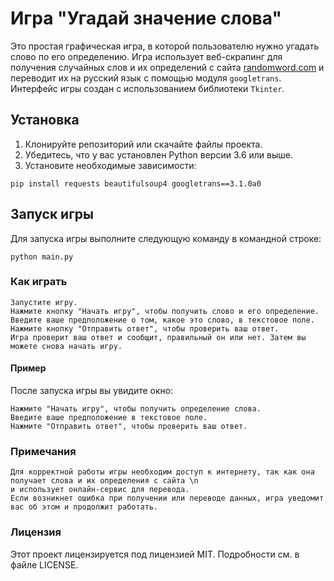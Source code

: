 # Игра "Угадай значение слова"

Это простая графическая игра, в которой пользователю нужно угадать слово по его определению. 
Игра использует веб-скрапинг для получения случайных слов и их определений с сайта 
[randomword.com](https://randomword.com/) и переводит их на русский язык с помощью модуля `googletrans`. 
Интерфейс игры создан с использованием библиотеки `Tkinter`.

## Установка

1. Клонируйте репозиторий или скачайте файлы проекта.
2. Убедитесь, что у вас установлен Python версии 3.6 или выше.
3. Установите необходимые зависимости:

```
pip install requests beautifulsoup4 googletrans==3.1.0a0
```

## Запуск игры

Для запуска игры выполните следующую команду в командной строке:

```
python main.py
```

### Как играть

    Запустите игру.
    Нажмите кнопку "Начать игру", чтобы получить слово и его определение.
    Введите ваше предположение о том, какое это слово, в текстовое поле.
    Нажмите кнопку "Отправить ответ", чтобы проверить ваш ответ.
    Игра проверит ваш ответ и сообщит, правильный он или нет. Затем вы можете снова начать игру.

#### Пример

После запуска игры вы увидите окно:

    Нажмите "Начать игру", чтобы получить определение слова.
    Введите ваше предположение в текстовое поле.
    Нажмите "Отправить ответ", чтобы проверить ваш ответ.

### Примечания

    Для корректной работы игры необходим доступ к интернету, так как она получает слова и их определения с сайта \n 
    и использует онлайн-сервис для перевода.
    Если возникнет ошибка при получении или переводе данных, игра уведомит вас об этом и продолжит работать.

### Лицензия

Этот проект лицензируется под лицензией MIT. Подробности см. в файле LICENSE.